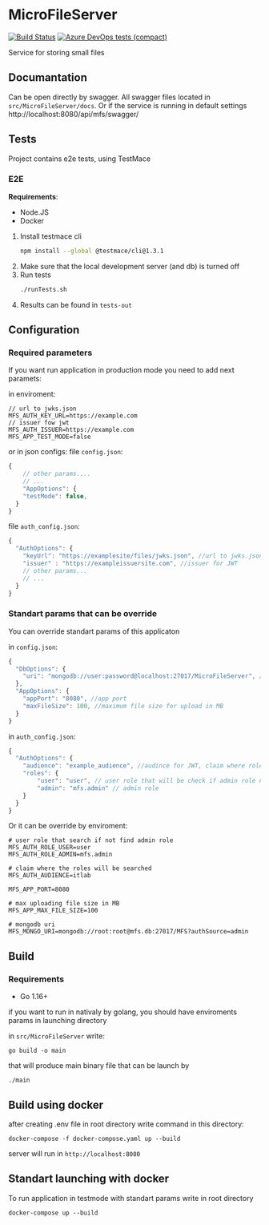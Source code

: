 # MicroFileServer
[![Build Status](https://dev.azure.com/rtuitlab/RTU%20IT%20Lab/_apis/build/status/MicroFileServer?branchName=master)](https://dev.azure.com/rtuitlab/RTU%20IT%20Lab/_build/latest?definitionId=104&branchName=master) [![Azure DevOps tests (compact)](https://img.shields.io/azure-devops/tests/rtuitlab/RTU%2520IT%2520Lab/104/master?compact_message)](https://dev.azure.com/rtuitlab/RTU%20IT%20Lab/_build/latest?definitionId=104&branchName=master)

Service for storing small files

## Documantation
Can be open directly by swagger. All swagger files located in ```src/MicroFileServer/docs```.
Or if the service is running in default settings http://localhost:8080/api/mfs/swagger/

## Tests
Project contains e2e tests, using TestMace

### E2E
**Requirements**:
- Node.JS
- Docker

1. Install testmace cli
    ```bash
    npm install --global @testmace/cli@1.3.1
    ```
1. Make sure that the local development server (and db) is turned off
1. Run tests
    ```bash
    ./runTests.sh
    ```
1. Results can be found in `tests-out`

## Configuration

### Required parameters

If you want run application in production mode you need to add next paramets:

in enviroment:
```.env
// url to jwks.json
MFS_AUTH_KEY_URL=https://example.com
// issuer fow jwt
MFS_AUTH_ISSUER=https://example.com
MFS_APP_TEST_MODE=false
```

or in json configs:
file ```config.json```:
```js
{
    // other params....
    // ...
    "AppOptions": {
    "testMode": false,
  }
}
```

file ```auth_config.json```:
```js
{
  "AuthOptions": {
    "keyUrl": "https://examplesite/files/jwks.json", //url to jwks.json
    "issuer" : "https://exampleissuersite.com", //issuer for JWT
    // other params...
    // ...
  }
}
```

### Standart params that can be override
You can override standart params of this applicaton

in ```config.json```:

```js
{
  "DbOptions": {
    "uri": "mongodb://user:password@localhost:27017/MicroFileServer", //uri connection to mongodb
  },
  "AppOptions": {
    "appPort": "8080", //app port
    "maxFileSize": 100, //maximum file size for upload in MB
  }
}
```

in ```auth_config.json```:

```js
{
  "AuthOptions": {
    "audience": "example_audience", //audince for JWT, claim where roles will search
    "roles": {
        "user": "user", // user role that will be check if admin role not found
        "admin": "mfs.admin" // admin role
    }
  }
}

```

Or it can be override by enviroment:
```.env
# user role that search if not find admin role
MFS_AUTH_ROLE_USER=user
MFS_AUTH_ROLE_ADMIN=mfs.admin

# claim where the roles will be searched
MFS_AUTH_AUDIENCE=itlab

MFS_APP_PORT=8080

# max uploading file size in MB
MFS_APP_MAX_FILE_SIZE=100

# mongodb uri
MFS_MONGO_URI=mongodb://root:root@mfs.db:27017/MFS?authSource=admin
```

## Build

### Requirements
- Go 1.16+


if you want to run in nativaly by golang, you should have enviroments params in launching directory

in ```src/MicroFileServer``` write:
```
go build -o main
```
that will produce main binary file that can be launch by
```
./main
```

## Build using docker
after creating .env file in root directory write command in this directory:
```
docker-compose -f docker-compose.yaml up --build
```

server will run in ```http://localhost:8080```

## Standart launching with docker
To run application in testmode with standart params write in root directory
```
docker-compose up --build
```

